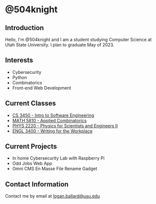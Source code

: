 # @504knight

## Introduction

Hello, I'm @504knight and I am a student studying Computer Science at Utah State University. I plan to graduate May of 2023.

## Interests

- Cybersecurity
- Python
- Combinatorics
- Front-end Web Development

## Current Classes

- [CS 3450 - Intro to Software Engineering](https://catalog.usu.edu/preview_course_nopop.php?catoid=12&coid=88838)
- [MATH 5810 - Applied Combinatorics](https://en.wikipedia.org/wiki/Combinatorics)
- [PHYS 2220 - Physics for Scientists and Engineers II](https://catalog.usu.edu/preview_course_nopop.php?catoid=12&coid=91502)
- [ENGL 3400 - Writing for the Workplace](https://catalog.usu.edu/preview_course_nopop.php?catoid=12&coid=89222)

## Current Projects

- In home Cybersecurity Lab with Raspberry Pi
- Odd Jobs Web App
- Omni CMS En Masse File Rename Gadget

## Contact Information

Contact me by email at [logan.ballard@usu.edu](mailto:logan.ballard@usu.edu)
